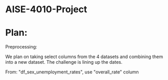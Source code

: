 # AISE-4010-Project

# Plan:

Preprocessing:

We plan on taking select columns from the 4 datasets and combining them into a new dataset. The challenge is lining up the dates. 

From: "df_sex_unemployment_rates", use "overall_rate" column
